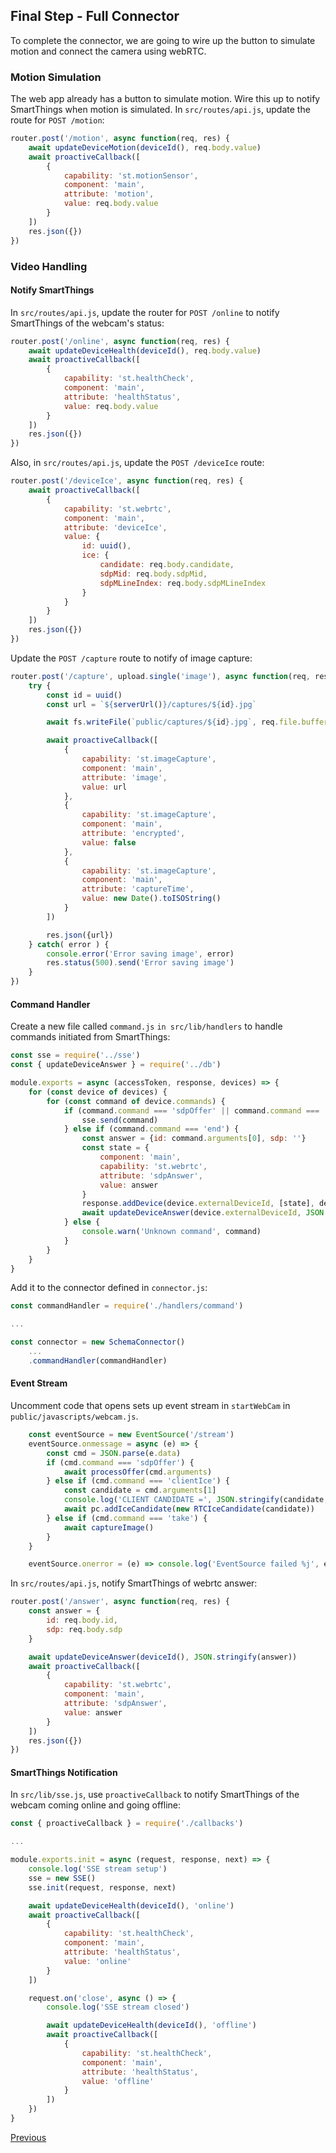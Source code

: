 ## Final Step - Full Connector

To complete the connector, we are going to wire up the button to simulate motion and connect
the camera using webRTC.

### Motion Simulation

The web app already has a button to simulate motion. Wire this up to notify SmartThings when
motion is simulated. In `src/routes/api.js`, update the route for `POST /motion`:

```js
router.post('/motion', async function(req, res) {
	await updateDeviceMotion(deviceId(), req.body.value)
	await proactiveCallback([
		{
			capability: 'st.motionSensor',
			component: 'main',
			attribute: 'motion',
			value: req.body.value
		}
	])
	res.json({})
})
```

### Video Handling

#### Notify SmartThings

In `src/routes/api.js`, update the router for `POST /online` to notify SmartThings of the webcam's
status:

```js
router.post('/online', async function(req, res) {
	await updateDeviceHealth(deviceId(), req.body.value)
	await proactiveCallback([
		{
			capability: 'st.healthCheck',
			component: 'main',
			attribute: 'healthStatus',
			value: req.body.value
		}
	])
	res.json({})
})
```

Also, in `src/routes/api.js`, update the `POST /deviceIce` route:

```js
router.post('/deviceIce', async function(req, res) {
	await proactiveCallback([
		{
			capability: 'st.webrtc',
			component: 'main',
			attribute: 'deviceIce',
			value: {
				id: uuid(),
				ice: {
					candidate: req.body.candidate,
					sdpMid: req.body.sdpMid,
					sdpMLineIndex: req.body.sdpMLineIndex
				}
			}
		}
	])
	res.json({})
})
```

Update the `POST /capture` route to notify of image capture:

```js
router.post('/capture', upload.single('image'), async function(req, res) {
	try {
		const id = uuid()
		const url = `${serverUrl()}/captures/${id}.jpg`

		await fs.writeFile(`public/captures/${id}.jpg`, req.file.buffer)

		await proactiveCallback([
			{
				capability: 'st.imageCapture',
				component: 'main',
				attribute: 'image',
				value: url
			},
			{
				capability: 'st.imageCapture',
				component: 'main',
				attribute: 'encrypted',
				value: false
			},
			{
				capability: 'st.imageCapture',
				component: 'main',
				attribute: 'captureTime',
				value: new Date().toISOString()
			}
		])

		res.json({url})
	} catch( error ) {
		console.error('Error saving image', error)
		res.status(500).send('Error saving image')
	}
})
```

#### Command Handler

Create a new file called `command.js` `in src/lib/handlers` to handle commands initiated from
SmartThings:

```js
const sse = require('../sse')
const { updateDeviceAnswer } = require('../db')

module.exports = async (accessToken, response, devices) => {
	for (const device of devices) {
		for (const command of device.commands) {
			if (command.command === 'sdpOffer' || command.command === 'clientIce' || command.command === 'take') {
				sse.send(command)
			} else if (command.command === 'end') {
				const answer = {id: command.arguments[0], sdp: ''}
				const state = {
					component: 'main',
					capability: 'st.webrtc',
					attribute: 'sdpAnswer',
					value: answer
				}
				response.addDevice(device.externalDeviceId, [state], device.deviceCookie)
				await updateDeviceAnswer(device.externalDeviceId, JSON.stringify(answer))
			} else {
				console.warn('Unknown command', command)
			}
		}
	}
}
```

Add it to the connector defined in `connector.js`:

```js
const commandHandler = require('./handlers/command')

...

const connector = new SchemaConnector()
	...
	.commandHandler(commandHandler)
```

#### Event Stream

Uncomment code that opens sets up event stream in `startWebCam` in `public/javascripts/webcam.js`.

```js
	const eventSource = new EventSource('/stream')
	eventSource.onmessage = async (e) => {
		const cmd = JSON.parse(e.data)
		if (cmd.command === 'sdpOffer') {
			await processOffer(cmd.arguments)
		} else if (cmd.command === 'clientIce') {
			const candidate = cmd.arguments[1]
			console.log('CLIENT CANDIDATE =', JSON.stringify(candidate, null, 2))
			await pc.addIceCandidate(new RTCIceCandidate(candidate))
		} else if (cmd.command === 'take') {
			await captureImage()
		}
	}

	eventSource.onerror = (e) => console.log('EventSource failed %j', e)
```

In `src/routes/api.js`, notify SmartThings of webrtc answer:

```js
router.post('/answer', async function(req, res) {
	const answer = {
		id: req.body.id,
		sdp: req.body.sdp
	}

	await updateDeviceAnswer(deviceId(), JSON.stringify(answer))
	await proactiveCallback([
		{
			capability: 'st.webrtc',
			component: 'main',
			attribute: 'sdpAnswer',
			value: answer
		}
	])
	res.json({})
})
```

#### SmartThings Notification

In `src/lib/sse.js`, use `proactiveCallback` to notify SmartThings of the webcam coming online
and going offline:

```js
const { proactiveCallback } = require('./callbacks')

...

module.exports.init = async (request, response, next) => {
	console.log('SSE stream setup')
	sse = new SSE()
	sse.init(request, response, next)

	await updateDeviceHealth(deviceId(), 'online')
	await proactiveCallback([
		{
			capability: 'st.healthCheck',
			component: 'main',
			attribute: 'healthStatus',
			value: 'online'
		}
	])

	request.on('close', async () => {
		console.log('SSE stream closed')

		await updateDeviceHealth(deviceId(), 'offline')
		await proactiveCallback([
			{
				capability: 'st.healthCheck',
				component: 'main',
				attribute: 'healthStatus',
				value: 'offline'
			}
		])
	})
}
```

[Previous](../step_4/STEP_4.md)

